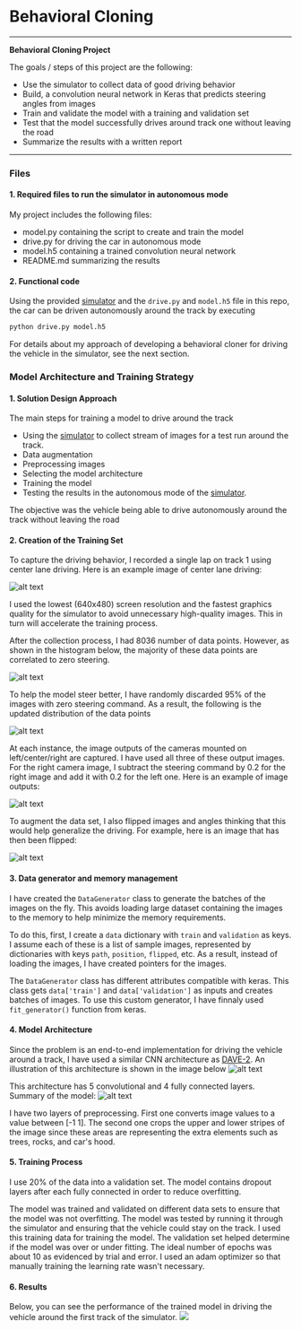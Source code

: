 # **Behavioral Cloning** 

---

**Behavioral Cloning Project**

The goals / steps of this project are the following:
* Use the simulator to collect data of good driving behavior
* Build, a convolution neural network in Keras that predicts steering angles from images
* Train and validate the model with a training and validation set
* Test that the model successfully drives around track one without leaving the road
* Summarize the results with a written report


[//]: # (Image References)

[image1]: ./report/architecture.png
[image2]: ./report/summary.png
[image3]: ./report/center.png
[image4]: ./report/triple.png
[image5]: ./report/flipped.png
[image6]: ./report/histogram1.png
[image7]: ./report/histogram2.png
[vid1]: ./report/video.gif





---
### Files

#### 1. Required files to run the simulator in autonomous mode

My project includes the following files:
* model.py containing the script to create and train the model
* drive.py for driving the car in autonomous mode
* model.h5 containing a trained convolution neural network 
* README.md summarizing the results

#### 2. Functional code
Using the provided [simulator](https://github.com/sbonab/self-driving-car-sim) and the `drive.py` and `model.h5` file in this repo, the car can be driven autonomously around the track by executing 
```sh
python drive.py model.h5
```

For details about my approach of developing a behavioral cloner for driving the vehicle in the simulator, see the next section. 

### Model Architecture and Training Strategy

#### 1. Solution Design Approach

The main steps for training a model to drive around the track 
* Using the [simulator](https://github.com/sbonab/self-driving-car-sim) to collect stream of images for a test run around the track.
* Data augmentation
* Preprocessing images
* Selecting the model architecture
* Training the model
* Testing the results in the autonomous mode of the [simulator](https://github.com/sbonab/self-driving-car-sim).

The objective was the vehicle being able to drive autonomously around the track without leaving the road

#### 2. Creation of the Training Set 

To capture the driving behavior, I recorded a single lap on track 1 using center lane driving. Here is an example image of center lane driving:

![alt text][image3]

I used the lowest (640x480) screen resolution and the fastest graphics quality for the simulator to avoid unnecessary high-quality images. This in turn will accelerate the training process. 

After the collection process, I had 8036 number of data points. However, as shown in the histogram below, the majority of these data points are correlated to zero steering. 

![alt text][image6]

To help the model steer better, I have randomly discarded 95% of the images with zero steering command. As a result, the following is the updated distribution of the data points

![alt text][image7]

At each instance, the image outputs of the cameras mounted on left/center/right are captured. I have used all three of these output images. For the right camera image, I subtract the steering command by 0.2 for the right image and add it with 0.2 for the left one. Here is an example of image outputs:

![alt text][image4]

To augment the data set, I also flipped images and angles thinking that this would help generalize the driving. For example, here is an image that has then been flipped:

![alt text][image5]


#### 3. Data generator and memory management

I have created the `DataGenerator` class to generate the batches of the images on the fly. This avoids loading large dataset containing the images to the memory to help minimize the memory requirements. 

To do this, first, I create a `data` dictionary with `train` and `validation` as keys. I assume each of these is a list of sample images, represented by dictionaries with keys `path`, `position`, `flipped`, etc. As a result, instead of loading the images, I have created pointers for the images. 

The `DataGenerator` class has different attributes compatible with keras. This class gets `data['train']` and `data['validation']` as inputs and creates batches of images. To use this custom generator, I have finnaly used `fit_generator()` function from keras.

#### 4. Model Architecture

Since the problem is an end-to-end implementation for driving the vehicle around a track, I have used a similar CNN architecture as [DAVE-2](https://developer.nvidia.com/blog/deep-learning-self-driving-cars/). An illustration of this architecture is shown in the image below
![alt text][image1]

This architecture has 5 convolutional and 4 fully connected layers. Summary of the model:
![alt text][image2]

I have two layers of preprocessing. First one converts image values to a value between [-1 1]. The second one crops the upper and lower stripes of the image since these areas are representing the extra elements such as trees, rocks, and car's hood.

#### 5. Training Process

I use 20% of the data into a validation set. 
The model contains dropout layers after each fully connected in order to reduce overfitting. 

The model was trained and validated on different data sets to ensure that the model was not overfitting. The model was tested by running it through the simulator and ensuring that the vehicle could stay on the track.
I used this training data for training the model. The validation set helped determine if the model was over or under fitting. The ideal number of epochs was about 10 as evidenced by trial and error. I used an adam optimizer so that manually training the learning rate wasn't necessary.

#### 6. Results
Below, you can see the performance of the trained model in driving the vehicle around the first track of the simulator. 
![][vid1]
